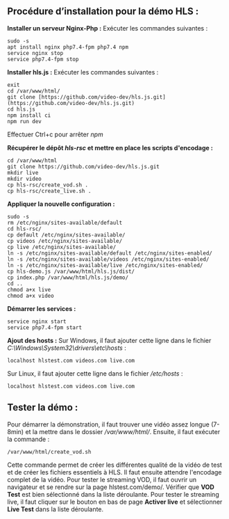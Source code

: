 ## **Procédure d’installation pour la démo HLS :**

**Installer un serveur Nginx-Php :**
Exécuter les commandes suivantes :

    sudo -s
    apt install nginx php7.4-fpm php7.4 npm
    service nginx stop
    service php7.4-fpm stop

**Installer hls.js :**
Exécuter les commandes suivantes :

    exit
    cd /var/www/html/
    git clone [https://github.com/video-dev/hls.js.git](https://github.com/video-dev/hls.js.git)
    cd hls.js
    npm install ci
    npm run dev

Effectuer Ctrl+c pour arrêter *npm*

**Récupérer le dépôt *hls-rsc* et mettre en place les scripts d'encodage :**

    cd /var/www/html
    git clone https://github.com/video-dev/hls.js.git
    mkdir live
    mkdir video
    cp hls-rsc/create_vod.sh .
    cp hls-rsc/create_live.sh .
**Appliquer la nouvelle configuration :**

    sudo -s
    rm /etc/nginx/sites-available/default
    cd hls-rsc/
    cp default /etc/nginx/sites-available/
    cp videos /etc/nginx/sites-available/
    cp live /etc/nginx/sites-available/
    ln -s /etc/nginx/sites-available/default /etc/nginx/sites-enabled/
    ln -s /etc/nginx/sites-available/videos /etc/nginx/sites-enabled/
    ln -s /etc/nginx/sites-available/live /etc/nginx/sites-enabled/
    cp hls-demo.js /var/www/html/hls.js/dist/
    cp index.php /var/www/html/hls.js/demo/
    cd ..
    chmod a+x live
    chmod a+x video
   **Démarrer les services :**
   

    service nginx start
    service php7.4-fpm start
**Ajout des hosts :**
Sur Windows, il faut ajouter cette ligne dans le fichier *C:\Windows\System32\drivers\etc\hosts* :

    localhost hlstest.com videos.com live.com
  Sur Linux, il faut ajouter cette ligne dans le fichier */etc/hosts* :

    localhost hlstest.com videos.com live.com

## Tester la démo :
Pour démarrer la démonstration, il faut trouver une vidéo assez longue (7-8min) et la mettre dans le dossier */var/www/html/*. Ensuite, il faut exécuter la commande :

    /var/www/html/create_vod.sh
Cette commande permet de créer les différentes qualité de la vidéo de test et de créer les fichiers essentiels à HLS. Il faut ensuite attendre l'encodage complet de la vidéo.
Pour tester le streaming VOD, il faut ouvrir un navigateur et se rendre sur la page hlstest.com/demo/. Vérifier que **VOD Test** est bien sélectionné dans la liste déroulante.
Pour tester le streaming live, il faut cliquer sur le bouton en bas de page **Activer live** et sélectionner **Live Test** dans la liste déroulante.
